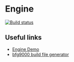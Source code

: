 # Engine

[![Build status](https://ci.appveyor.com/api/projects/status/u04khlr803f43qst/branch/master?svg=true)](https://ci.appveyor.com/project/Caravetta/engine/branch/master)

## Useful links

 - [Engine Demo](https://github.com/Caravetta/Engine-Demo)
 - [bfg9000 build file generator](https://github.com/jimporter/bfg9000)
